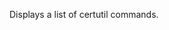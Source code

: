 <Token xmlns:xlink="http://www.w3.org/1999/xlink">Displays a list of <ui xmlns="http://ddue.schemas.microsoft.com/authoring/2003/5">certutil</ui> commands.</Token>